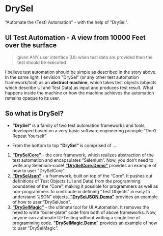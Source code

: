 # DrySel
“Automate the (Test) Automation” - with the help of "DrySel". 

## UI Test Automation - A view from 10000 Feet over the surface

> given ANY user interface (UI)
> when test data are provided
> then the test should be executed

I believe test automation should be simple as described in the story above. In the same light, I envision "DrySel" (or any other test automation framework/tool) as an __abstract machine__, which takes test objects (objects which describe UI and Test Data) as input and produces test result. What happens inside the machine or how the machine achieves the automation remains opaque to its user. 

## So what is DrySel?

* __“DrySel”__ is a family of two test automation frameworks and tools, developed based on a very basic software engineering principle “Don’t Repeat Yourself”

* From the bottom to top __“DrySel”__ is comprised of ...
1. [__“DrySelCore”__](https://github.com/orion-analytics/dryselcore) - the core framework, which realizes abstraction of the test automation and encapsulates “Selenium”. Now, you don’t need to write any Selenium-code! [__"DrySelCore.Demo"__](https://github.com/orion-analytics/dryselcore.demo) provides an example of how to user "DrySelCore".
2. [__“DrySelJson”__](https://github.com/orion-analytics/dryseljson) - a framework, built on top of the “Core”. It pushes out definitions of Test Objects (UI and Data) from the programming boundaries of the “Core”, making it possible for programmers as well as non-programmers to contribute in defining “Test Objects” in easy to understand “JSON” objects. [__"DrySelJSON.Demo"__](https://github.com/orion-analytics/dryseljson.demo) provides an example of how to user "DrySelJson".
3. [__“DrySelMagic”__](https://github.com/orion-analytics/dryselmagic) - the ultimate tool for UI Automation. It removes the need to write “boiler-plate” code from both of above frameworks. Now, anyone can automate UI-Testing without writing a single line of programming code. [__"DrySelMagic.Demo"__](https://github.com/orion-analytics/dryselmagic.demo) provides an example of how to user "DrySelMagic".
